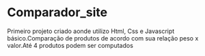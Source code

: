# Comparador_site
Primeiro projeto criado aonde utilizo Html, Css e Javascript básico.Comparação de produtos de acordo com sua relação peso x valor.Até 4 produtos podem ser computados

